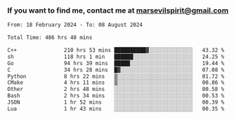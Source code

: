 ### If you want to find me, contact me at marsevilspirit@gmail.com

<!--
**marsevilspirit/marsevilspirit** is a ✨ _special_ ✨ repository because its `README.md` (this file) appears on your GitHub profile.

Here are some ideas to get you started:

- 🔭 I’m currently working on ...
- 🌱 I’m currently learning ...
- 👯 I’m looking to collaborate on ...
- 🤔 I’m looking for help with ...
- 💬 Ask me about ...
- 📫 How to reach me: ...
- 😄 Pronouns: ...
- ⚡ Fun fact: ...
-->
<!--START_SECTION:waka-->

```txt
From: 18 February 2024 - To: 08 August 2024

Total Time: 486 hrs 48 mins

C++               210 hrs 53 mins ██████████▓░░░░░░░░░░░░░░   43.32 %
sh                118 hrs 1 min   ██████░░░░░░░░░░░░░░░░░░░   24.25 %
Go                94 hrs 39 mins  █████░░░░░░░░░░░░░░░░░░░░   19.44 %
C                 34 hrs 28 mins  █▓░░░░░░░░░░░░░░░░░░░░░░░   07.08 %
Python            8 hrs 22 mins   ▒░░░░░░░░░░░░░░░░░░░░░░░░   01.72 %
CMake             4 hrs 11 mins   ▒░░░░░░░░░░░░░░░░░░░░░░░░   00.86 %
Other             2 hrs 48 mins   ░░░░░░░░░░░░░░░░░░░░░░░░░   00.58 %
Bash              2 hrs 34 mins   ░░░░░░░░░░░░░░░░░░░░░░░░░   00.53 %
JSON              1 hr 52 mins    ░░░░░░░░░░░░░░░░░░░░░░░░░   00.39 %
Lua               1 hr 43 mins    ░░░░░░░░░░░░░░░░░░░░░░░░░   00.35 %
```

<!--END_SECTION:waka-->
